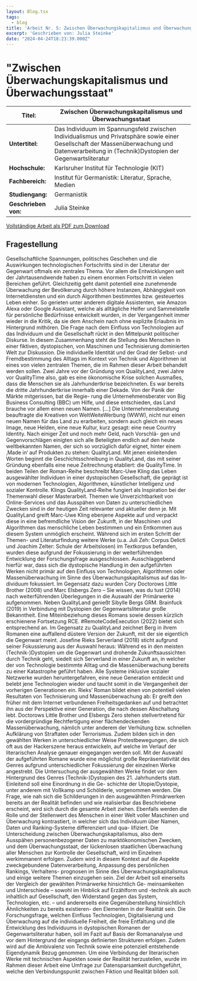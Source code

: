```yaml
---
layout: Blog.tsx
tags:
  - blog
title: 'Arbeit Nr. 5: Zwischen Überwachungskapitalismus und Überwachungsstaat'
excerpt: 'Geschrieben von: Julia Steinke'
date: "2024-04-24T18:23:39.000Z"
---
```


# "Zwischen Überwachungskapitalismus und Überwachungsstaat"

<table class="table table-striped">
<thead>
<tr>
<th><strong>Titel:</strong></th>
<th>Zwischen Überwachungskapitalismus und Überwachungsstaat</th>
</tr>
</thead>
<tbody>
<tr>
<td><strong>Untertitel:</strong></td>
<td>Das Individuum im Spannungsfeld zwischen Individualismus und
Privatsphäre sowie einer Gesellschaft der Massenüberwachung und
Datenverarbeitung in (Technik)Dystopien der Gegenwartsliteratur</td>
</tr>
<tr>
<td><strong>Hochschule:</strong></td>
<td>Karlsruher Institut für Technologie (KIT)</td>
</tr>
<tr>
<td><strong>Fachbereich:</strong></td>
<td>Institut für Germanistik: Literatur, Sprache, Medien</td>
</tr>
<tr>
<td><strong>Studiengang:</strong></td>
<td>Germanistik</td>
</tr>
<tr>
<td><strong>Geschrieben von:</strong></td>
<td>Julia Steinke</td>
</tr>
</tbody>
</table>


[Vollständige Arbeit als PDF zum Download](/arbeiten/arbeit-5.pdf)

## Fragestellung

Gesellschaftliche Spannungen, politisches Geschehen und die Auswirkungen technologischen
Fortschritts sind in der Literatur der Gegenwart oftmals ein zentrales Thema. Vor allem
die Entwicklungen seit der Jahrtausendwende haben zu einem enormen Fortschritt in
vielen Bereichen geführt. Gleichzeitig geht damit potentiell eine zunehmende Überwachung
der Bevölkerung durch höhere Instanzen, Abhängigkeit von Internetdiensten und ein durch
Algorithmen bestimmtes bzw. gesteuertes Leben einher. So gerieten unter anderem digitale
Assistenten, wie Amazon Alexa oder Google Assistant, welche als alltägliche Helfer und
Sammelstelle für persönliche Bedürfnisse entwickelt wurden, in der Vergangenheit immer
wieder in die Kritik, da sie dem Anschein nach ohne explizite Erlaubnis im Hintergrund
mithören. Die Frage nach dem Einfluss von Technologien auf das Individuum und die
Gesellschaft rückt in den Mittelpunkt politischer Diskurse. In diesem Zusammenhang
steht die Stellung des Menschen in einer fiktiven, dystopischen, von Maschinen und
Technisierung dominierten Welt zur Diskussion. Die individuelle Identität und der Grad
der Selbst- und Fremdbestimmung des Alltags im Kontext von Technik und Algorithmen
ist eines von vielen zentralen Themen, die im Rahmen dieser Arbeit behandelt werden
sollen.
Zwei Jahre vor der Gründung von QualityLand, zwei Jahre vor QualityTime
also, gab es eine ökonomische Krise solchen Ausmaßes, dass die Menschen sie
als Jahrhundertkrise bezeichneten. Es war bereits die dritte Jahrhundertkrise
innerhalb einer Dekade. Von der Panik der Märkte mitgerissen, bat die Regie-
rung die Unternehmensberater von Big Business Consulting (BBC) um Hilfe,
und diese entschieden, das Land brauche vor allem einen neuen Namen. [...]
Die Unternehmensberatung beauftragte die Kreativen von WeltWeiteWerbung
(WWW), nicht nur einen neuen Namen für das Land zu erarbeiten, sondern
auch gleich ein neues Image, neue Helden, eine neue Kultur, kurz gesagt: eine
neue Country Identity. Nach einiger Zeit und noch mehr Geld, nach Vorschlä-
gen und Gegenvorschlägen einigten sich alle Beteiligten endlich auf den heute
weltbekannten Namen, der sich so vorzüglich dafür eignet, hinter einem ‚Made
in‘ auf Produkten zu stehen: QualityLand.
Mit jenen einleitenden Worten beginnt die Geschichtsschreibung in QualityLand, das mit
seiner Gründung ebenfalls eine neue Zeitrechnung etabliert: die QualityTime. In beiden
Teilen der Roman-Reihe beschreibt Marc-Uwe Kling das Leben ausgewählter Individuen in
einer dystopischen Gesellschaft, die geprägt ist von modernen Technologien, Algorithmen,
künstlicher Intelligenz und sozialer Kontrolle.
Klings QualityLand-Reihe fungiert als Inspiration bei der Themenwahl dieser Masterarbeit.
Themen wie Unverzichtbarkeit von Online-Services und das Ausspähen von Daten zu
unterschiedlichen Zwecken sind in der heutigen Zeit relevanter und aktueller denn je.
Mit QualityLand greift Marc-Uwe Kling ebenjene Aspekte auf und verpackt diese in eine
befremdliche Vision der Zukunft, in der Maschinen und Algorithmen das menschliche
Leben bestimmen und ein Entkommen aus diesem System unmöglich erscheint.
Während sich im ersten Schritt der Themen- und Literaturfindung weitere Werke (u.a.
Juli Zeh: Corpus Delicti und Joachim Zelter: Schule der Arbeitslosen) im Textkorpus
befanden, wurden diese aufgrund der Fokussierung in der weiterführenden Entwicklung der
Forschungsfrage ausgeschlossen. Ausschlaggebend hierfür war, dass sich die dystopische
Handlung in den aufgeführten Werken nicht primär auf den Einfluss von Technologien,
Algorithmen oder Massenüberwachung im Sinne des Überwachungskapitalismus auf das In-
dividuum fokussiert. Im Gegensatz dazu wurden Cory Doctorows Little Brother (2008) und
Marc Elsbergs Zero – Sie wissen, was du tust (2014) nach weiterführenden Überlegungen
in die Auswahl der Primärwerke aufgenommen.
Neben QualityLand genießt Sibylle Bergs GRM. Brainfuck (2019) in Verbindung mit
Dystopien der Gegenwartsliteratur große Bekanntheit. Eine Miteinbeziehung dieses Romans
sowie dessen kürzlich erschienene Fortsetzung RCE. #RemoteCodeExecution (2022) bietet
sich entsprechend an. Im Gegensatz zu QualityLand zeichnet Berg in ihrem Romanen
eine auffallend düstere Version der Zukunft, mit der sie eigentlich die Gegenwart meint.
Josefine Rieks Serverland (2018) sticht aufgrund seiner Fokussierung aus der Auswahl
heraus: Während es in den meisten (Technik-)Dystopien um die Gegenwart und drohende
Zukunftsaussichten durch Technik geht, siedelt sich Serverland in einer Zukunft an, in
welcher der von Technologie bestimmte Alltag und die Massenüberwachung bereits zu
einer Katastrophe geführt haben. Alle Systeme inklusive sozialer Netzwerke wurden
heruntergefahren, eine neue Generation entdeckt und belebt jene Technologien wieder und
taucht somit in die Vergangenheit der vorherigen Generationen ein. Rieks’ Roman bildet
einen von potentiell vielen Resultaten von Technisierung und Massenüberwachung ab: Er
greift den früher mit dem Internet verbundenen Freiheitsgedanken auf und betrachtet ihn
aus der Perspektive einer Generation, die nach dessen Abschaltung lebt. Doctorows Little
Brother und Elsbergs Zero stehen stellvertretend für die vordergründige Rechtfertigung
einer flächendeckenden Massenüberwachung, nämlich unter anderem der Verhütung bzw.
schnellen Aufklärung von Straftaten oder Terrorismus. Zudem bilden sich in den gewählten
Werken in unterschiedlicher Weise Protestbewegungen, die sich oft aus der Hackerszene
heraus entwickeln, auf welche im Verlauf der literarischen Analyse genauer eingegangen
werden soll. Mit der Auswahl der aufgeführten Romane wurde eine möglichst große
Repräsentativität des Genres aufgrund unterschiedlicher Fokussierung der einzelnen Werke
angestrebt.
Die Untersuchung der ausgewählten Werke findet vor dem Hintergrund des Genres
(Technik-)Dystopien des 21. Jahrhunderts statt. Einleitend soll eine Einordnung in die Ge-
schichte der Utopie/Dystopie, unter anderem mit Voßkamp und Schölderle, vorgenommen
werden. Die Frage, wie nah sich die Schilderungen in den ausgewählten Primärwerken
bereits an der Realität befinden und wie realisierbar das Beschriebene erscheint, wird
sich durch die gesamte Arbeit ziehen. Ebenfalls werden die Rolle und der Stellenwert
des Menschen in einer Welt voller Maschinen und Überwachung kontrastiert, in welcher
sich das Individuum über Namen, Daten und Ranking-Systeme differenziert und qua-
lifiziert. Die Unterscheidung zwischen Überwachungskapitalismus, also dem Ausspähen
personenbezogener Daten zu marktökonomischen Zwecken, und dem Überwachungsstaat,
der lückenlosen staatlichen Überwachung aller Menschen zur Kontrolle der Gesellschaft,
wird im Einzelnen werkimmanent erfolgen. Zudem wird in diesem Kontext auf die Aspekte
zweckgebundene Datenverarbeitung, Anpassung des persönlichen Rankings, Verhaltens-
prognosen im Sinne des Überwachungskapitalismus und einige weitere Themen einzugehen
sein.
Ziel der Arbeit soll einerseits der Vergleich der gewählten Primärwerke hinsichtlich Ge-
meinsamkeiten und Unterschiede – sowohl im Hinblick auf Erzählform und -technik als
auch inhaltlich auf Gesellschaft, den Widerstand gegen das System, Technologien, etc. –
und andererseits eine Gegenüberstellung hinsichtlich Ähnlichkeiten zu bereits existieren-
den Elementen in der Realität sein. Die Forschungsfrage, welchen Einfluss Technologien,
Digitalisierung und Überwachung auf die individuelle Freiheit, die freie Entfaltung und die
Entwicklung des Individuums in dystopischen Romanen der Gegenwartsliteratur haben,
soll im Fazit auf Basis der Romananalyse und vor dem Hintergrund der eingangs definierten
Strukturen erfolgen. Zudem wird auf die Ambivalenz von Technik sowie eine potenziell
entstehende Eigendynamik Bezug genommen. Um eine Verbindung der literarischen Werke
mit technischen Aspekten sowie der Realität herzustellen, wurde im Rahmen dieser Arbeit
eine Umfrage zur Datensparsamkeit durchgeführt, welche den Verbindungspunkt zwischen
Fiktion und Realität bilden soll.